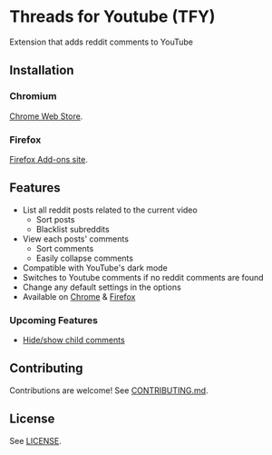 # Threads for Youtube (TFY)

Extension that adds reddit comments to YouTube

## Installation

### Chromium

[Chrome Web Store](https://chrome.google.com/webstore/detail/threads-for-youtube/npbmhogimiolmklafhlpbifkjinoadkh).

### Firefox

[Firefox Add-ons site](https://addons.mozilla.org/en-US/firefox/addon/threads-for-youtube/).

## Features

- List all reddit posts related to the current video
  - Sort posts
  - Blacklist subreddits
- View each posts' comments
  - Sort comments
  - Easily collapse comments
- Compatible with YouTube's dark mode
- Switches to Youtube comments if no reddit comments are found
- Change any default settings in the options
- Available on [Chrome](https://chrome.google.com/webstore/detail/threads-for-youtube/npbmhogimiolmklafhlpbifkjinoadkh) & [Firefox](https://addons.mozilla.org/en-US/firefox/addon/threads-for-youtube/)

### Upcoming Features

- [Hide/show child comments](https://github.com/a-bravo/threads-for-youtube/pull/6)

## Contributing

Contributions are welcome! See [CONTRIBUTING.md](/CONTRIBUTING.md).

## License

See [LICENSE](/LICENSE).
